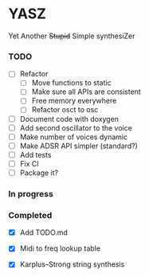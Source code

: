 # YASZ
Yet Another ~~Stupid~~ Simple synthesiZer

### TODO
- [ ] Refactor
  - [ ] Move functions to static
  - [ ] Make sure all APIs are consistent
  - [ ] Free memory everywhere
  - [ ] Refactor osct to osc
- [ ] Document code with doxygen
- [ ] Add second oscillator to the voice
- [ ] Make number of voices dynamic
- [ ] Make ADSR API simpler (standard?)
- [ ] Add tests
- [ ] Fix CI
- [ ] Package it?

### In progress
 
### Completed 
- [x] Add TODO.md
- [x] Midi to freq lookup table
- [x] Karplus–Strong string synthesis


